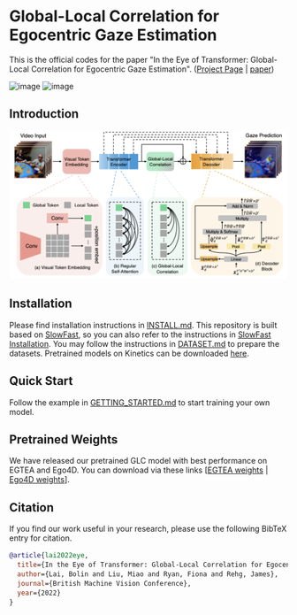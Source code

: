 # Global-Local Correlation for Egocentric Gaze Estimation

This is the official codes for the paper "In the Eye of Transformer: Global-Local Correlation for Egocentric Gaze Estimation". ([Project Page](https://bolinlai.github.io/GLC-EgoGazeEst/) | [paper](https://bmvc2022.mpi-inf.mpg.de/0227.pdf))

![image](demo/demo1.gif)
![image](demo/demo2.gif)

## Introduction

![avatar](demo/method.png)

## Installation

Please find installation instructions in [INSTALL.md](INSTALL.md). This repository is built based on [SlowFast](https://github.com/facebookresearch/SlowFast), so you can also refer to the instructions in [SlowFast Installation](https://github.com/facebookresearch/SlowFast/blob/main/INSTALL.md).
You may follow the instructions in [DATASET.md](slowfast/datasets/DATASET.md) to prepare the datasets. Pretrained models on Kinetics can be downloaded [here](https://github.com/facebookresearch/SlowFast/blob/main/MODEL_ZOO.md).

## Quick Start

Follow the example in [GETTING_STARTED.md](GETTING_STARTED.md) to start training your own model.

## Pretrained Weights
We have released our pretrained GLC model with best performance on EGTEA and Ego4D. You can download via these links [[EGTEA weights](https://drive.google.com/file/d/15XVipU1CqoosyvPU1vfcG0w2LuLQecF1/view?usp=sharing) | [Ego4D weights](https://drive.google.com/file/d/1zQdZuV4OowEJxBZAAWr_MuZcN7LJujOw/view?usp=sharing)].


## Citation
If you find our work useful in your research, please use the following BibTeX entry for citation.
```BibTeX
@article{lai2022eye,
  title={In the Eye of Transformer: Global-Local Correlation for Egocentric Gaze Estimation},
  author={Lai, Bolin and Liu, Miao and Ryan, Fiona and Rehg, James},
  journal={British Machine Vision Conference},
  year={2022}
}
```
